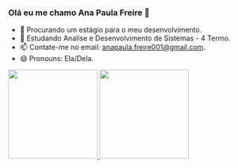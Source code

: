 ### Olá eu me chamo Ana Paula Freire 👋


- 🔭 Procurando um estágio para o meu desenvolvimento.
- 🌱 Estudando Analise e Desenvolvimento de Sistemas - 4 Termo.
- 📫 Contate-me no email: anapaula.freire001@gmail.com.
- 😄 Pronouns: Ela/Dela.

<div>
  <a href="https://github.com/freirw" >
  <img height=180em src="https://github-readme-stats.vercel.app/api?username=freirw&show_icons=true&theme=dracula&include_all_commits=true&count_private=true"/>
  <img height=180em src="https://github-readme-stats.vercel.app/api/top-langs/?username=freirw&layout=compact&langs_count=16&theme=dracula"/>
</div>
